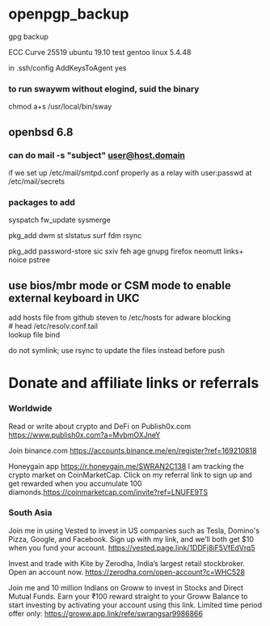# openpgp_backup

gpg backup

ECC Curve 25519
ubuntu 19.10 test
gentoo linux 5.4.48


in .ssh/config
AddKeysToAgent yes

### to run swaywm without elogind, suid the binary
chmod a+s /usr/local/bin/sway


## openbsd 6.8

### can do mail -s "subject" user@host.domain
if we set up /etc/mail/smtpd.conf properly as a relay
with user:passwd at /etc/mail/secrets

### packages to add

syspatch
fw_update
sysmerge

pkg_add dwm st slstatus surf fdm rsync

pkg_add password-store sic sxiv feh age gnupg firefox neomutt links+ noice pstree


## use bios/mbr mode or CSM mode to enable external keyboard in UKC


add hosts file from github steven to /etc/hosts for adware blocking  
\# head /etc/resolv.conf.tail  
lookup file bind

do not symlink; use rsync to update the files instead before push

# Donate and affiliate links or referrals

### Worldwide

Read or write about crypto and DeFi on Publish0x.com https://www.publish0x.com?a=MvbmOXJneY

Join binance.com https://accounts.binance.me/en/register?ref=169210818

Honeygain app https://r.honeygain.me/SWRAN2C138
I am tracking the crypto market on CoinMarketCap. Click on my referral link to sign up and get rewarded when you accumulate 100 diamonds.https://coinmarketcap.com/invite?ref=LNUFE9TS


### South Asia

Join me in using Vested to invest in US companies such as Tesla, Domino's Pizza, Google, and Facebook. Sign up with my link, and we’ll both get $10 when you fund your account. 
https://vested.page.link/1DDFj8iF5VfEdVrq5

Invest and trade with Kite by Zerodha, India’s largest retail stockbroker. Open an account now. https://zerodha.com/open-account?c=WHC528


Join me and 10 million Indians on Groww to invest in Stocks and Direct Mutual Funds.
Earn your ₹100 reward straight to your Groww Balance to start investing by activating your account using this link. Limited time period offer only: 
https://groww.app.link/refe/swrangsar9986866
